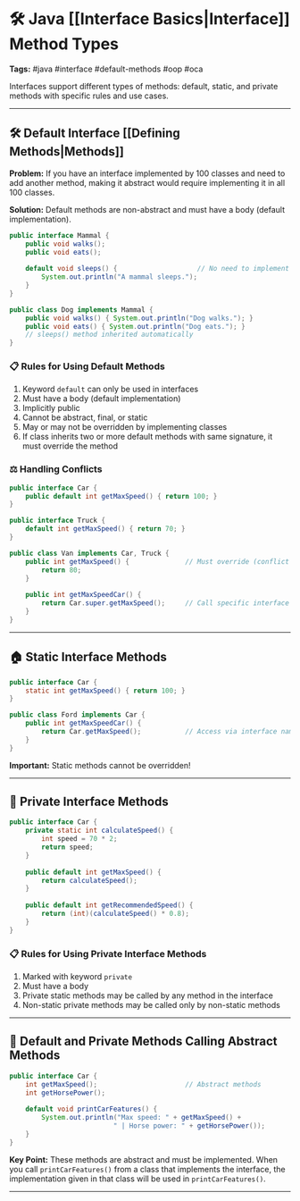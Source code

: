# 🛠️ Java [[Interface Basics|Interface]] Method Types

**Tags:** #java #interface #default-methods #oop #oca

Interfaces support different types of methods: default, static, and private methods with specific rules and use cases.

---

## 🛠️ Default Interface [[Defining Methods|Methods]]

**Problem:** If you have an interface implemented by 100 classes and need to add another method, making it abstract would require implementing it in all 100 classes.

**Solution:** Default methods are non-abstract and must have a body (default implementation).

```java
public interface Mammal {
    public void walks();
    public void eats();
    
    default void sleeps() {                    // No need to implement in classes
        System.out.println("A mammal sleeps.");
    }
}

public class Dog implements Mammal {
    public void walks() { System.out.println("Dog walks."); }
    public void eats() { System.out.println("Dog eats."); }
    // sleeps() method inherited automatically
}
```

### 📋 Rules for Using Default Methods

1. Keyword `default` can only be used in interfaces
2. Must have a body (default implementation)
3. Implicitly public
4. Cannot be abstract, final, or static
5. May or may not be overridden by implementing classes
6. If class inherits two or more default methods with same signature, it must override the method

### ⚖️ Handling Conflicts

```java
public interface Car {
    public default int getMaxSpeed() { return 100; }
}

public interface Truck {
    default int getMaxSpeed() { return 70; }
}

public class Van implements Car, Truck {
    public int getMaxSpeed() {              // Must override (conflict resolution)
        return 80;
    }
    
    public int getMaxSpeedCar() {
        return Car.super.getMaxSpeed();     // Call specific interface default
    }
}
```

---

## 🏠 Static Interface Methods

```java
public interface Car {
    static int getMaxSpeed() { return 100; }
}

public class Ford implements Car {
    public int getMaxSpeedCar() {
        return Car.getMaxSpeed();           // Access via interface name
    }
}
```

**Important:** Static methods cannot be overridden!

---

## 🔐 Private Interface Methods

```java
public interface Car {
    private static int calculateSpeed() {
        int speed = 70 * 2;
        return speed;
    }
    
    public default int getMaxSpeed() {
        return calculateSpeed();
    }
    
    public default int getRecommendedSpeed() {
        return (int)(calculateSpeed() * 0.8);
    }
}
```

### 📋 Rules for Using Private Interface Methods

1. Marked with keyword `private`
2. Must have a body
3. Private static methods may be called by any method in the interface
4. Non-static private methods may be called only by non-static methods

---

## 🔄 Default and Private Methods Calling Abstract Methods

```java
public interface Car {
    int getMaxSpeed();                      // Abstract methods
    int getHorsePower();
    
    default void printCarFeatures() {
        System.out.println("Max speed: " + getMaxSpeed() + 
                          " | Horse power: " + getHorsePower());
    }
}
```

**Key Point:** These methods are abstract and must be implemented. When you call `printCarFeatures()` from a class that implements the interface, the implementation given in that class will be used in `printCarFeatures()`.

---